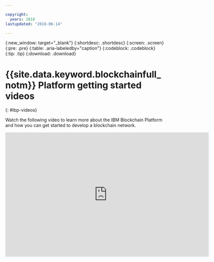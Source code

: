 ```yaml
---

copyright:
  years: 2018
lastupdated: "2018-06-14"

---
```


{:new_window: target="_blank"}
{:shortdesc: .shortdesc}
{:screen: .screen}
{:pre: .pre}
{:table: .aria-labeledby="caption"}
{:codeblock: .codeblock}
{:tip: .tip}
{:download: .download}



# {{site.data.keyword.blockchainfull_notm}} Platform getting started videos
{: #ibp-videos}


Watch the following video to learn more about the IBM Blockchain Platform and how you can get started to develop a blockchain network.

<iframe class="embed-responsive-item" id="youtubeplayer" type="text/html" width="640" height="390" src="https://www.youtube.com/embed/v7P80DCGUD0" frameborder="0" webkitallowfullscreen mozallowfullscreen allowfullscreen> </iframe>
